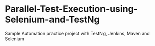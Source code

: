 # Parallel-Test-Execution-using-Selenium-and-TestNg
Sample Automation practice project with TestNg, Jenkins, Maven and Selenium

